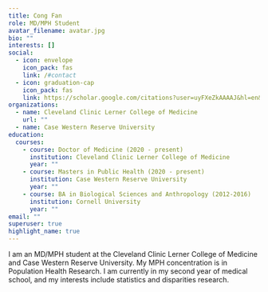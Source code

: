 ```yaml
---
title: Cong Fan
role: MD/MPH Student
avatar_filename: avatar.jpg
bio: ""
interests: []
social:
  - icon: envelope
    icon_pack: fas
    link: /#contact
  - icon: graduation-cap
    icon_pack: fas
    link: https://scholar.google.com/citations?user=uyFXeZkAAAAJ&hl=en&authuser=1
organizations:
  - name: Cleveland Clinic Lerner College of Medicine
    url: ""
  - name: Case Western Reserve University
education:
  courses:
    - course: Doctor of Medicine (2020 - present)
      institution: Cleveland Clinic Lerner College of Medicine
      year: ""
    - course: Masters in Public Health (2020 - present)
      institution: Case Western Reserve University
      year: ""
    - course: BA in Biological Sciences and Anthropology (2012-2016)
      institution: Cornell University
      year: ""
email: ""
superuser: true
highlight_name: true
---
```

I am an MD/MPH student at the Cleveland Clinic Lerner College of Medicine and Case Western Reserve University. My MPH concentration is in Population Health Research. I am currently in my second year of medical school, and my interests include statistics and disparities research.